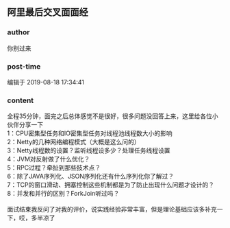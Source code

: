 ## 阿里最后交叉面面经
### author 
你别过来
### post-time 

编辑于  2019-08-18 17:34:41
### content 
<div class="post-topic-des nc-post-content">
 <div>
  全程35分钟，面完之后总体感觉不是很好，很多问题没回答上来，这里给各位小伙伴分享一下
 </div>
 <div>
  <div>
   1：CPU密集型任务和IO密集型任务对线程池线程数大小的影响
  </div>
  <div>
   2：Netty的几种网络编程模式（大概是这么问的）
  </div>
  <div>
   3：Netty线程数的设置？监听线程设多少？处理任务线程设置
  </div>
  <div>
   4：JVM对反射做了什么优化？
  </div>
  <div>
   5：RPC过程？牵扯到那些技术点？
  </div>
  <div>
   6：除了JAVA序列化、JSON序列化还有什么序列化你了解过？
  </div>
  <div>
   7：TCP的窗口滑动、拥塞控制这些机制都是为了防止出现什么问题才设计的？
  </div>
  <div>
   8：并发和并行的区别？ForkJoin听过吗？
  </div>
  <div>
   <br/>
  </div>
  面试结束我反问了对我的评价，说实践经验非常丰富，但是理论基础应该多补充一下，哎，多半凉了
  <br/>
 </div>
</div>
